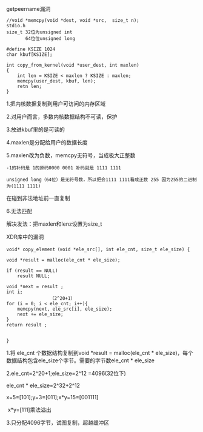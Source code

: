 getpeername漏洞

```
//void *memcpy(void *dest, void *src,  size_t n);
stdio.h
size_t 32位为unsigned int
	   64位位unsigned long

#define KSIZE 1024
char kbuf[KSIZE];

int copy_from_kernel(void *user_dest, int maxlen)
{
    int len = KSIZE < maxlen ? KSIZE : maxlen;
    memcpy(user_dest, kbuf, len);
    retn len;
}

```

1.把内核数据复制到用户可访问的内存区域

2.对用户而言，多数内核数据结构不可读，保护

3.放进kbuf里的是可读的

4.maxlen是分配给用户的数据长度

5.maxlen改为负数，memcpy无符号，当成极大正整数

```
-1的补码是 1的原码0000 0001 补码就是 1111 1111

unsigned long（64位）是无符号数，所以把会1111 1111看成正数 255 因为255的二进制为(1111 1111)
```

在碰到非法地址前一直复制

6.无法匹配

解决发法：把maxlen和lenz设置为size_t  

  















XDR库中的漏洞  

```
void* copy_element（void *ele_src[], int ele_cnt, size_t ele_size) {

void *result = malloc(ele_cnt * ele_size);

if (result == NULL)
	result NULL;

void *next = result ;
int i;
				（2^20+1）
for (i = 0; i < ele_cnt; i++){
	memcpy(next, ele_src[i], ele_size);
	next += ele_size;
}
return result ;


} 
```

1.将 ele_cnt 个数据结构复制到void *result = malloc(ele_cnt * ele_size)，每个数据结构包含ele_size个字节。需要的字节数ele_cnt * ele_size

2.ele_cnt=2^20+1;ele_size=2^12 =4096(32位下)

ele_cnt * ele_size=2^32+2^12

x=5=[101];y=3=[011];x*y=15=[001111]

​									  x*y=[111]乘法溢出

3.只分配4096字节，试图复制，超越缓冲区

